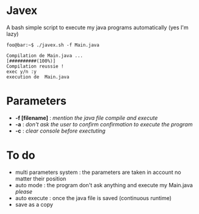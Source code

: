# Javex
A bash simple script to execute my java programs automatically (yes I'm lazy)

```console
foo@bar:~$ ./javex.sh -f Main.java
```
```console
Compilation de Main.java ...
[##########(100%)]
Compilation reussie !
exec y/n :y
execution de  Main.java
```

# Parameters 
+ **-f [filename]** : _mention the java file compile and execute_
+ **-a** : _don't ask the user to confirm confirmation to execute the program_
+ **-c** : _clear console before exectuting_


# To do
- multi parameters system : the parameters are taken in account no matter their position
- auto mode : the program don't ask anything and execute my Main.java _please_
- auto execute : once the java file is saved (continuous runtime)
- save as a copy 
